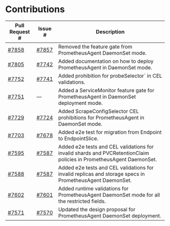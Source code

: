 # Contributions

| Pull Request #| Issue #| Description |
|----------------|----------|----------------|
| [#7858](https://github.com/prometheus-operator/prometheus-operator/pull/7858) | [#7857](https://github.com/prometheus-operator/prometheus-operator/issues/7857) | Removed the feature gate from PrometheusAgent DaemonSet mode. |
| [#7805](https://github.com/prometheus-operator/prometheus-operator/pull/7805) | [#7742](https://github.com/prometheus-operator/prometheus-operator/issues/7742) | Added documentation on how to deploy PrometheusAgent in DaemonSet mode. |
| [#7752](https://github.com/prometheus-operator/prometheus-operator/pull/7752) | [#7741](https://github.com/prometheus-operator/prometheus-operator/issues/7741) | Added prohibition for probeSelector` in CEL validations. |
| [#7751](https://github.com/prometheus-operator/prometheus-operator/pull/7751) | — | Added a ServiceMonitor feature gate for PrometheusAgent in DaemonSet deployment mode. |
| [#7729](https://github.com/prometheus-operator/prometheus-operator/pull/7729) | [#7724](https://github.com/prometheus-operator/prometheus-operator/issues/7724) | Added ScrapeConfigSelector CEL prohibitions for PrometheusAgent in DaemonSet mode. |
| [#7703](https://github.com/prometheus-operator/prometheus-operator/pull/7703) | [#7678](https://github.com/prometheus-operator/prometheus-operator/issues/7678) | Added e2e test for migration from Endpoint to EndpointSlice. |
| [#7595](https://github.com/prometheus-operator/prometheus-operator/pull/7595) | [#7587](https://github.com/prometheus-operator/prometheus-operator/issues/7587) | Added e2e tests and CEL validations for invalid shards and PVCRetentionClaim policies in PrometheusAgent DaemonSet. |
| [#7588](https://github.com/prometheus-operator/prometheus-operator/pull/7588) | [#7587](https://github.com/prometheus-operator/prometheus-operator/issues/7587) | Added e2e tests and CEL validations for invalid replicas and storage specs in PrometheusAgent DaemonSet. |
| [#7602](https://github.com/prometheus-operator/prometheus-operator/pull/7602) | [#7601](https://github.com/prometheus-operator/prometheus-operator/issues/7601) | Added runtime validations for PrometheusAgent DaemonSet mode for all the restricted fields. |
| [#7571](https://github.com/prometheus-operator/prometheus-operator/pull/7571) | [#7570](https://github.com/prometheus-operator/prometheus-operator/issues/7570) | Updated the design proposal for PrometheusAgent DaemonSet deployment. |